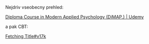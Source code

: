 Nejdriv vseobecny prehled:

[Diploma Course in Modern Applied Psychology (DiMAP.) | Udemy](https://www.udemy.com/course/diploma-in-modern-applied-psychology-achology-certified/?couponCode=ST11MT91624A)

a pak CBT: 

[Fetching Title#v17k](https://www.udemy.com/course/cognitive-behavioural-therapy-online-course-cbt-practitioner-course/?couponCode=ST11MT91624A)
